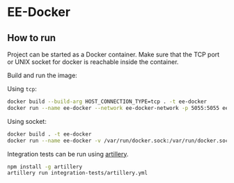 # EE-Docker

## How to run

Project can be started as a Docker container. Make sure that the TCP port or UNIX socket for docker is reachable inside the container.

Build and run the image:

Using `tcp`:

```sh
docker build --build-arg HOST_CONNECTION_TYPE=tcp . -t ee-docker
docker run --name ee-docker --network ee-docker-network -p 5055:5055 ee-docker
```

Using socket:

```sh
docker build . -t ee-docker
docker run --name ee-docker -v /var/run/docker.sock:/var/run/docker.sock --network ee-docker-network -p 5055:5055 ee-docker
```

Integration tests can be run using [artillery](https://artillery.io).

```sh
npm install -g artillery
artillery run integration-tests/artillery.yml
```
